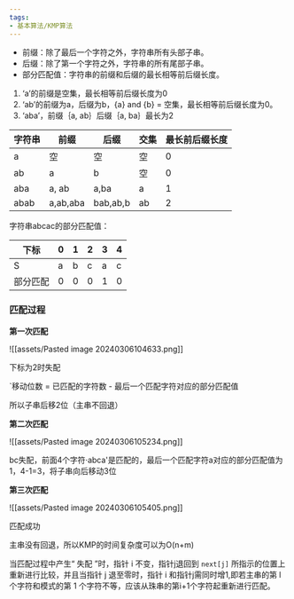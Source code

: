 ```yaml
---
tags: 
- 基本算法/KMP算法
---
```



- 前缀：除了最后一个字符之外，字符串所有头部子串。
- 后缀：除了第一个字符之外，字符串的所有尾部子串。
- 部分匹配值：字符串的前缀和后缀的最长相等前后缀长度。

1. ‘a’的前缀是空集，最长相等前后缀长度为0
2. ‘ab’的前缀为a，后缀为b，{a} and {b} = 空集，最长相等前后缀长度为0。
3. ‘aba’，前缀｛a, ab｝后缀｛a, ba｝最长为2

| 字符串 | 前缀     | 后缀     | 交集 | 最长前后缀长度 |
| ------ | -------- | -------- | ---- | -------------- |
| a      | 空       | 空       | 空   | 0              |
| ab     | a        | b        | 空   | 0              |
| aba    | a, ab    | a,ba     | a    | 1              |
| abab   | a,ab,aba | bab,ab,b | ab   | 2              |

字符串abcac的部分匹配值：

| 下标     | 0   | 1   | 2   | 3   | 4   |
| -------- | --- | --- | --- | --- | --- |
| S        | a   | b   | c   | a   | c   |
| 部分匹配 | 0   | 0   | 0   | 1   | 0   |

### 匹配过程

**第一次匹配**

![[assets/Pasted image 20240306104633.png]]

下标为2时失配

`移动位数 = 已匹配的字符数 - 最后一个匹配字符对应的部分匹配值

所以子串后移2位（主串不回退）

**第二次匹配**

![[assets/Pasted image 20240306105234.png]]

bc失配，前面4个字符·abca'是匹配的，最后一个匹配字符a对应的部分匹配值为1，4-1=3，将子串向后移动3位

**第三次匹配**

![[assets/Pasted image 20240306105405.png]]

匹配成功

主串没有回退，所以KMP的时间复杂度可以为O(n+m)




当匹配过程中产生“ 失配 ”时，指针 i 不变，指针j退回到 `next[j]` 所指示的位置上重新进行比较，并且当指针 j 退至零时，指针 i 和指针j需同时增1,即若主串的第 l 个字符和模式的第 1 个字符不等，应该从珠串的第i+1个字符起重新进行匹配。

